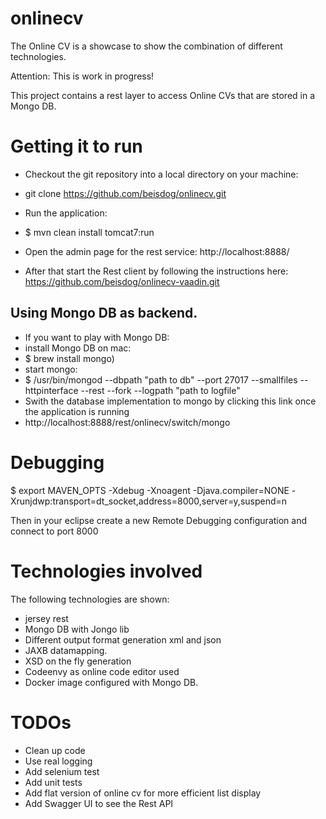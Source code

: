 # onlinecv

The Online CV is a showcase to show the combination of different technologies.

Attention: This is work in progress! 

This project contains a rest layer to access Online CVs that are stored in a Mongo DB.

# Getting it to run
* Checkout the git repository into a local directory on your machine:
 * git clone https://github.com/beisdog/onlinecv.git


* Run the application:
 * $ mvn clean install tomcat7:run
* Open the admin page for the rest service: http://localhost:8888/
* After that start the Rest client by following the instructions here: https://github.com/beisdog/onlinecv-vaadin.git

## Using Mongo DB as backend.
* If you want to play with Mongo DB: 
 * install Mongo DB on mac: 
  * $ brew install mongo)
 * start mongo: 
  * $ /usr/bin/mongod --dbpath "path to db" --port 27017 --smallfiles --httpinterface --rest --fork --logpath "path to logfile"
 * Swith the database implementation to mongo by clicking this link once the application is running
  * http://localhost:8888/rest/onlinecv/switch/mongo

# Debugging
$ export MAVEN_OPTS -Xdebug -Xnoagent -Djava.compiler=NONE -Xrunjdwp:transport=dt_socket,address=8000,server=y,suspend=n

Then in your eclipse create a new Remote Debugging configuration and connect to port 8000

# Technologies involved
The following technologies are shown:

* jersey rest 
* Mongo DB with Jongo lib
* Different output format generation xml and json
* JAXB datamapping.
* XSD on the fly generation
* Codeenvy as online code editor used
 * Docker image configured with Mongo DB.

# TODOs
* Clean up code
* Use real logging
* Add selenium test
* Add unit tests
* Add flat version of online cv for more efficient list display
* Add Swagger UI to see the Rest API


